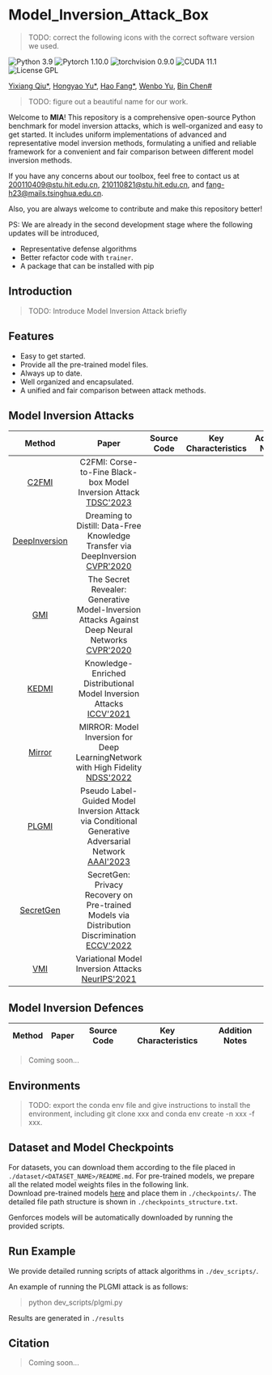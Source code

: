 # Model_Inversion_Attack_Box
> TODO: correct the following icons with the correct software version we used.

![Python 3.9](https://img.shields.io/badge/python-3.9-DodgerBlue.svg?style=plastic)
![Pytorch 1.10.0](https://img.shields.io/badge/pytorch-1.10.0-DodgerBlue.svg?style=plastic)
![torchvision 0.9.0](https://img.shields.io/badge/torchvision-0.9.0-DodgerBlue.svg?style=plastic)
![CUDA 11.1](https://img.shields.io/badge/cuda-11.1-DodgerBlue.svg?style=plastic)
![License GPL](https://img.shields.io/badge/license-GPL-DodgerBlue.svg?style=plastic)

[Yixiang Qiu*](final-solution), 
[Hongyao Yu*](https://github.com/Chrisqcwx),
[Hao Fang*](https://github.com/ffhibnese),
[Wenbo Yu](https://github.com/cswbyu),
[Bin Chen#](https://github.com/BinChen2021)

> TODO: figure out a beautiful name for our work.
> 
Welcome to **MIA**! This repository is a comprehensive open-source Python benchmark for model inversion attacks, which is well-organized and easy to get started. It includes uniform implementations of advanced and representative model inversion methods, formulating a unified and reliable framework for a convenient and fair comparison between different model inversion methods.


If you have any concerns about our toolbox, feel free to contact us at 200110409@stu.hit.edu.cn, 210110821@stu.hit.edu.cn, and fang-h23@mails.tsinghua.edu.cn.

Also, you are always welcome to contribute and make this repository better! 

PS: We are already in the second development stage where the following updates will be introduced,
- Representative defense algorithms
- Better refactor code with `trainer`.
- A package that can be installed with pip

## Introduction

> TODO: Introduce Model Inversion Attack briefly

## Features
- Easy to get started.
- Provide all the pre-trained model files.
- Always up to date.
- Well organized and encapsulated.
- A unified and fair comparison between attack methods.

## Model Inversion Attacks

|Method|Paper|Source Code|Key Characteristics|Addition Notes|
|:-:|:-:|:-:|:-:|:-:|
|[C2FMI](./src/modelinversion/attack/C2FMI/)|C2FMI: Corse-to-Fine Black-box Model Inversion Attack [TDSC'2023](https://ieeexplore.ieee.org/abstract/document/10148574)||||
|[DeepInversion](./src/modelinversion/attack/DeepInversion/)| Dreaming to Distill: Data-Free Knowledge Transfer via DeepInversion [CVPR'2020](https://openaccess.thecvf.com/content_CVPR_2020/html/Yin_Dreaming_to_Distill_Data-Free_Knowledge_Transfer_via_DeepInversion_CVPR_2020_paper.html)||||
|[GMI](./src/modelinversion/attack/GMI/)| The Secret Revealer: Generative Model-Inversion Attacks Against Deep Neural Networks [CVPR'2020](https://openaccess.thecvf.com/content_CVPR_2020/html/Zhang_The_Secret_Revealer_Generative_Model-Inversion_Attacks_Against_Deep_Neural_Networks_CVPR_2020_paper.html)||||
|[KEDMI](./src/modelinversion/attack/KEDMI/)|Knowledge-Enriched Distributional Model Inversion Attacks [ICCV'2021](https://openaccess.thecvf.com/content/ICCV2021/html/Chen_Knowledge-Enriched_Distributional_Model_Inversion_Attacks_ICCV_2021_paper.html)||||
|[Mirror](./src/modelinversion/attack/Mirror/)|MIRROR: Model Inversion for Deep LearningNetwork with High Fidelity [NDSS'2022](https://www.ndss-symposium.org/ndss-paper/auto-draft-203/)||||
|[PLGMI](./src/modelinversion/attack/PLGMI/)|Pseudo Label-Guided Model Inversion Attack via Conditional Generative Adversarial Network [AAAI'2023](https://ojs.aaai.org/index.php/AAAI/article/view/25442)||||
|[SecretGen](./src/modelinversion/attack/SecretGen/)|SecretGen: Privacy Recovery on Pre-trained Models via Distribution Discrimination [ECCV'2022](https://link.springer.com/chapter/10.1007/978-3-031-20065-6_9#Abs1)||||
|[VMI](./src/modelinversion/attack/VMI/)|Variational Model Inversion Attacks [NeurIPS'2021](https://proceedings.neurips.cc/paper/2021/hash/50a074e6a8da4662ae0a29edde722179-Abstract.html)||||

## Model Inversion Defences

|Method|Paper|Source Code|Key Characteristics|Addition Notes|
|:-:|:-:|:-:|:-:|:-:|

> Coming soon...

## Environments

> TODO: export the conda env file and give instructions to install the environment, including git clone xxx and conda env create -n xxx -f xxx.

## Dataset and Model Checkpoints
For datasets, you can download them according to the file placed in `./dataset/<DATASET_NAME>/README.md`.
For pre-trained models, we prepare all the related model weights files in the following link.   
Download pre-trained models [here](https://drive.google.com/drive/folders/1ko8zAK1j9lTSF8FMvacO8mCKHY9evG9L) and place them in `./checkpoints/`. The detailed file path structure is shown in `./checkpoints_structure.txt`.

Genforces models will be automatically downloaded by running the provided scripts.

## Run Example
We provide detailed running scripts of attack algorithms in `./dev_scripts/`.

An example of running the PLGMI attack is as follows:

> python dev_scripts/plgmi.py

Results are generated in `./results`


## Citation
> Coming soon...

